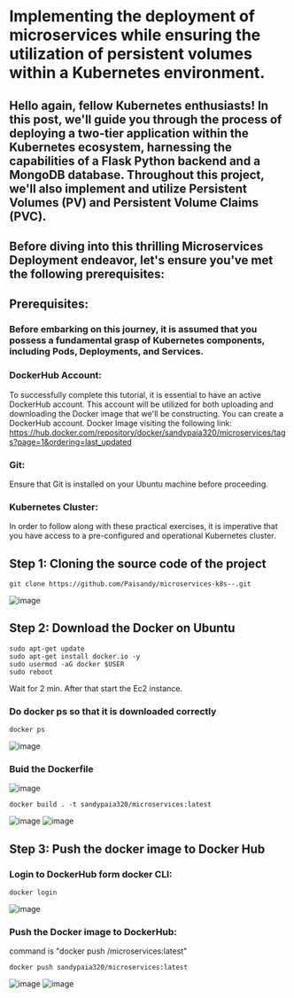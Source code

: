 # Implementing the deployment of microservices while ensuring the utilization of persistent volumes within a Kubernetes environment.

## Hello again, fellow Kubernetes enthusiasts! In this post, we'll guide you through the process of deploying a two-tier application within the Kubernetes ecosystem, harnessing the capabilities of a Flask Python backend and a MongoDB database. Throughout this project, we'll also implement and utilize Persistent Volumes (PV) and Persistent Volume Claims (PVC).
## Before diving into this thrilling Microservices Deployment endeavor, let's ensure you've met the following prerequisites:
## Prerequisites:
### Before embarking on this journey, it is assumed that you possess a fundamental grasp of Kubernetes components, including Pods, Deployments, and Services.
### DockerHub Account: 
To successfully complete this tutorial, it is essential to have an active DockerHub account. This account will be utilized for both uploading and downloading the Docker image that we'll be constructing. You can create a DockerHub account. Docker Image visiting the following link: https://hub.docker.com/repository/docker/sandypaia320/microservices/tags?page=1&ordering=last_updated
### Git: 
Ensure that Git is installed on your Ubuntu machine before proceeding.
### Kubernetes Cluster: 
In order to follow along with these practical exercises, it is imperative that you have access to a pre-configured and operational Kubernetes cluster.

## Step 1: Cloning the source code of the project
```
git clone https://github.com/Paisandy/microservices-k8s--.git
```
![image](https://github.com/Paisandy/microservices-k8s--/assets/115485972/c0770f40-df2b-4750-a4ee-e90ae5e46644)

## Step 2: Download the Docker on Ubuntu 
```
sudo apt-get update
sudo apt-get install docker.io -y
sudo usermod -aG docker $USER
sudo reboot
```
Wait for 2 min. After that start the Ec2 instance.
### Do docker ps so that it is downloaded correctly
```
docker ps
```
![image](https://github.com/Paisandy/microservices-k8s--/assets/115485972/3ddbca5b-b4d4-4194-912a-ed5622747466)
### Buid the Dockerfile
![image](https://github.com/Paisandy/microservices-k8s--/assets/115485972/ad7b1cbd-d0c3-45f9-a0de-e0bcd6ab89e2)

```
docker build . -t sandypaia320/microservices:latest
```
![image](https://github.com/Paisandy/microservices-k8s--/assets/115485972/14300498-e0ab-4553-8953-6c77a1753d2e)
![image](https://github.com/Paisandy/microservices-k8s--/assets/115485972/a445c250-f9d9-4b50-ada0-b11cfd2e7b90)

## Step 3: Push the docker image to Docker Hub
### Login to DockerHub form docker CLI:
```
docker login
```
![image](https://github.com/Paisandy/microservices-k8s--/assets/115485972/dd20ac14-0058-4f6b-8331-d729db57e025)
### Push the Docker image to DockerHub:
command is "docker push <username>/microservices:latest"
```
docker push sandypaia320/microservices:latest
```
![image](https://github.com/Paisandy/microservices-k8s--/assets/115485972/d7dee8ad-d6a8-4ac1-8c99-12b24d7ab905)
![image](https://github.com/Paisandy/microservices-k8s--/assets/115485972/e8314dda-773f-43d7-bd90-d5bb0a1ccda0)

